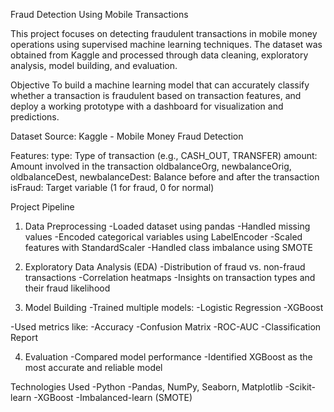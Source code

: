 Fraud Detection Using Mobile Transactions

This project focuses on detecting fraudulent transactions in mobile money operations using supervised machine learning techniques. The dataset was obtained from Kaggle and processed through data cleaning, exploratory analysis, model building, and evaluation.

Objective
To build a machine learning model that can accurately classify whether a transaction is fraudulent based on transaction features, and deploy a working prototype with a dashboard for visualization and predictions.

Dataset
Source: Kaggle - Mobile Money Fraud Detection

Features:
type: Type of transaction (e.g., CASH_OUT, TRANSFER)
amount: Amount involved in the transaction
oldbalanceOrg, newbalanceOrig, oldbalanceDest, newbalanceDest: Balance before and after the transaction
isFraud: Target variable (1 for fraud, 0 for normal)

Project Pipeline
1. Data Preprocessing
-Loaded dataset using pandas
-Handled missing values
-Encoded categorical variables using LabelEncoder
-Scaled features with StandardScaler
-Handled class imbalance using SMOTE

2. Exploratory Data Analysis (EDA)
-Distribution of fraud vs. non-fraud transactions
-Correlation heatmaps
-Insights on transaction types and their fraud likelihood

3. Model Building
-Trained multiple models:
  -Logistic Regression
  -XGBoost

-Used metrics like:
  -Accuracy
  -Confusion Matrix
  -ROC-AUC
  -Classification Report

4. Evaluation
-Compared model performance
-Identified XGBoost as the most accurate and reliable model

Technologies Used
-Python
-Pandas, NumPy, Seaborn, Matplotlib
-Scikit-learn
-XGBoost
-Imbalanced-learn (SMOTE)

